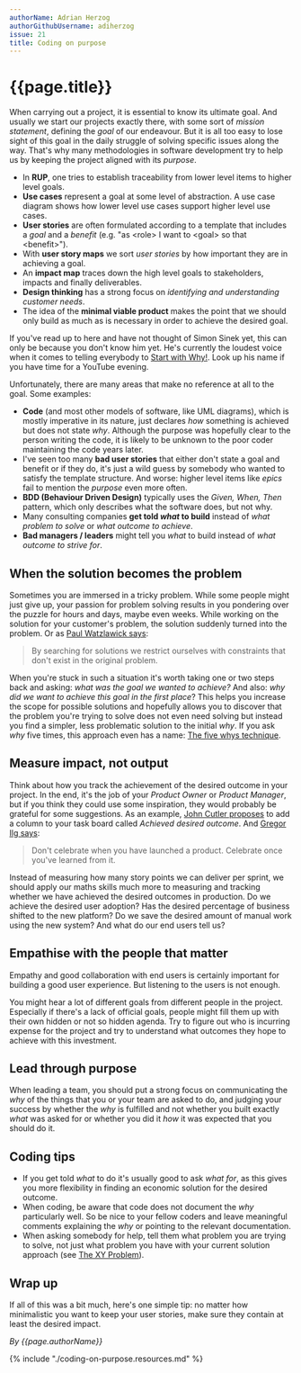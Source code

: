 ```yaml
---
authorName: Adrian Herzog
authorGithubUsername: adiherzog
issue: 21
title: Coding on purpose
---
```

# {{page.title}}

When carrying out a project, it is essential to know its ultimate goal. And usually we start our projects exactly there, with some sort of *mission statement*, defining the *goal* of our endeavour. But it is all too easy to lose sight of this goal in the daily struggle of solving specific issues along the way. That's why many methodologies in software development try to help us by keeping the project aligned with its *purpose*.

* In **RUP**, one tries to establish traceability from lower level items to higher level goals.
* **Use cases** represent a goal at some level of abstraction. A use case diagram shows how lower level use cases support higher level use cases.
* **User stories** are often formulated according to a template that includes a *goal* and a *benefit* (e.g. "as &lt;role&gt; I want to &lt;goal&gt; so that &lt;benefit&gt;").
* With **user story maps** we sort *user stories* by how important they are in achieving a goal.
* An **impact map** traces down the high level goals to stakeholders, impacts and finally deliverables.
* **Design thinking** has a strong focus on *identifying and understanding customer needs*.
* The idea of the **minimal viable product** makes the point that we should only build as much as is necessary in order to achieve the desired goal.

If you've read up to here and have not thought of Simon Sinek yet, this can only be because you don't know him yet. He's currently the loudest voice when it comes to telling everybody to [Start with Why!](https://startwithwhy.com/). Look up his name if you have time for a YouTube evening.

Unfortunately, there are many areas that make no reference at all to the goal. Some examples:

* **Code** (and most other models of software, like UML diagrams), which is mostly imperative in its nature, just declares *how* something is achieved but does not state *why*. Although the purpose was hopefully clear to the person writing the code, it is likely to be unknown to the poor coder maintaining the code years later.
* I've seen too many **bad user stories** that either don't state a goal and benefit or if they do, it's just a wild guess by somebody who wanted to satisfy the template structure. And worse: higher level items like *epics* fail to mention the *purpose* even more often.
* **BDD (Behaviour Driven Design)** typically uses the *Given, When, Then* pattern, which only describes what the software does, but not why.
* Many consulting companies **get told *what* to build** instead of *what problem to solve* or *what outcome to achieve*.
* **Bad managers / leaders** might tell you *what* to build instead of *what outcome to strive for*.

## When the solution becomes the problem

Sometimes you are immersed in a tricky problem. While some people might just give up, your passion for problem solving results in you pondering over the puzzle for hours and days, maybe even weeks. While working on the solution for your customer's problem, the solution suddenly turned into the problem. Or as [Paul Watzlawick says](https://www.youtube.com/watch?v=7etsh4HwG78):

> By searching for solutions we restrict ourselves with constraints that don't exist in the original problem.

When you're stuck in such a situation it's worth taking one or two steps back and asking: *what was the goal we wanted to achieve?* And also: *why did we want to achieve this goal in the first place*? This helps you increase the scope for possible solutions and hopefully allows you to discover that the problem you're trying to solve does not even need solving but instead you find a simpler, less problematic solution to the initial *why*. If you ask *why* five times, this approach even has a name: [The five whys technique](https://en.wikipedia.org/wiki/5_Whys).

## Measure impact, not output

Think about how you track the achievement of the desired outcome in your project. In the end, it's the job of your *Product Owner* or *Product Manager*, but if you think they could use some inspiration, they would probably be grateful for some suggestions. As an example, [John Cutler proposes](https://twitter.com/johncutlefish/status/775523444385382400) to add a column to your task board called *Achieved desired outcome*. And [Gregor Ilg says](https://twitter.com/_gregorilg/status/884663883172110336):

> Don't celebrate when you have launched a product. Celebrate once you've learned from it.

Instead of measuring how many story points we can deliver per sprint, we should apply our maths skills much more to measuring and tracking whether we have achieved the desired outcomes in production. Do we achieve the desired user adoption? Has the desired percentage of business shifted to the new platform? Do we save the desired amount of manual work using the new system? And what do our end users tell us?

## Empathise with the people that matter

Empathy and good collaboration with end users is certainly important for building a good user experience. But listening to the users is not enough.

You might hear a lot of different goals from different people in the project. Especially if there's a lack of official goals, people might fill them up with their own hidden or not so hidden agenda. Try to figure out who is incurring expense for the project and try to understand what outcomes they hope to achieve with this investment.

## Lead through purpose

When leading a team, you should put a strong focus on communicating the *why* of the things that you or your team are asked to do, and judging your success by whether the *why* is fulfilled and not whether you built exactly *what* was asked for or whether you did it *how* it was expected that you should do it.

## Coding tips

* If you get told *what* to do it's usually good to ask *what for*, as this gives you more flexibility in finding an economic solution for the desired outcome.
* When coding, be aware that code does not document the *why* particularly well. So be nice to your fellow coders and leave meaningful comments explaining the *why* or pointing to the relevant documentation.
* When asking somebody for help, tell them what problem you are trying to solve, not just what problem you have with your current solution approach (see [The XY Problem](http://xyproblem.info/)).

## Wrap up

If all of this was a bit much, here's one simple tip: no matter how minimalistic you want to keep your user stories, make sure they contain at least the desired impact.

*By {{page.authorName}}*

{% include "./coding-on-purpose.resources.md" %}